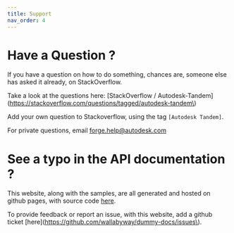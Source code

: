 ```yaml
---
title: Support
nav_order: 4
---
```


# Have a Question ?

If you have a question on how to do something, chances are, someone else has asked it already, on StackOverflow.

Take a look at the questions here: [StackOverflow / Autodesk-Tandem](https://stackoverflow.com/questions/tagged/autodesk-tandem\)

Add your own question to Stackoverflow, using the tag `[Autodesk Tandem]`.

For private questions, email forge.help@autodesk.com



# See a typo in the API documentation ?

This website, along with the samples, are all generated and hosted on github pages, with source code [here](https://github.com/wallabyway/dummy-docs).

To provide feedback or report an issue, with this website, add a github ticket [here](https://github.com/wallabyway/dummy-docs/issues\).
